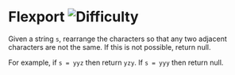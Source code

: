 # Flexport ![Difficulty](https://img.shields.io/badge/-MEDIUM-yellow)
	
Given a string `s`, rearrange the characters so that any two adjacent
characters are not the same. If this is not possible, return null.
	
For example, if `s = yyz` then return `yzy`. If `s = yyy` then return null.
	
